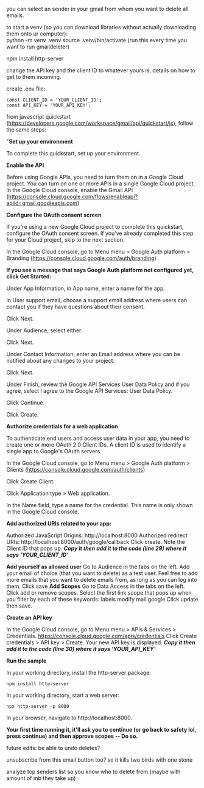 you can select an sender in your gmail from whom you want to delete all emails. 



to start a venv (so you can download libraries without actually downloading them onto ur computer):     
python -m venv .venv
source .venv/bin/activate (run this every time you want to run gmaildeleter)

npm install http-server

change the API key and the client ID to whatever yours is, details on how to get to them incoming.

create .env file:

    const CLIENT_ID = 'YOUR_CLIENT_ID';
    const API_KEY = 'YOUR_API_KEY';

from javascript quickstart (https://developers.google.com/workspace/gmail/api/quickstart/js), follow the same steps:

"**Set up your environment**

To complete this quickstart, set up your environment.

**Enable the API**

Before using Google APIs, you need to turn them on in a Google Cloud project. 
You can turn on one or more APIs in a single Google Cloud project.
In the Google Cloud console, enable the Gmail API (https://console.cloud.google.com/flows/enableapi?apiid=gmail.googleapis.com)

**Configure the OAuth consent screen**

If you're using a new Google Cloud project to complete this quickstart, configure the OAuth consent screen. If you've already completed this step for your Cloud project, skip to the next section.

In the Google Cloud console, go to Menu menu > Google Auth platform > Branding (https://console.cloud.google.com/auth/branding)

**If you see a message that says Google Auth platform not configured yet, click Get Started:**

Under App Information, in App name, enter a name for the app.

In User support email, choose a support email address where users can contact you if they have questions about their consent.

Click Next.

Under Audience, select either.

Click Next.

Under Contact Information, enter an Email address where you can be notified about any changes to your project.

Click Next.

Under Finish, review the Google API Services User Data Policy and if you agree, select I agree to the Google API Services: User Data Policy.

Click Continue.

Click Create.


**Authorize credentials for a web application**

To authenticate end users and access user data in your app, you need to create one or more OAuth 2.0 Client IDs. A client ID is used to identify a single app to Google's OAuth servers. 

In the Google Cloud console, go to Menu menu > Google Auth platform > Clients (https://console.cloud.google.com/auth/clients)

Click Create Client.

Click Application type > Web application.

In the Name field, type a name for the credential. This name is only shown in the Google Cloud console.


**Add authorized URIs related to your app:**

Authorized JavaScript Origins: 
    http://localhost:8000
Authorized redirect URIs:
    http://localhost:8000/auth/google/callback
Click create.
Note the Client ID that pops up.
**_Copy it then add it to the code (line 29) where it says 'YOUR_CLIENT_ID'_**

**Add yourself as allowed user**
Go to Audience in the tabs on the left.
Add your email of choice (that you want to delete) as a test user. 
Feel free to add more emails that you want to delete emails from, as long as you can log into them.
Click save
**Add Scopes**
Go to Data Access in the tabs on the left.
Click add or remove scopes.
Select the first link scope that pops up when you filter by each of these keywords: 
    labels
    modify
    mail.google
Click update then save.

**Create an API key**

In the Google Cloud console, go to Menu menu > APIs & Services > Credentials.
https://console.cloud.google.com/apis/credentials
Click Create credentials > API key > Create.
Your new API key is displayed.
**_Copy it then add it to the code (line 30) where it says 'YOUR_API_KEY'_**



**Run the sample**

In your working directory, install the http-server package:

    npm install http-server
In your working directory, start a web server:

    npx http-server -p 8000
In your browser, navigate to http://localhost:8000.

**Your first time running it, it'll ask you to continue (or go back to safety lol, press continue) and then approve scopes -- Do so.**


future edits:
be able to undo deletes?

unsubscribe from this email button too? so it kills two birds with one stone

analyze top senders list so you know who to delete from (maybe with amount of mb they take up)
